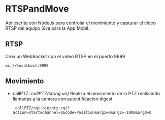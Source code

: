 # RTSPandMove

  Api escrita con NodeJs para controlar el movimiento y capturar el video RTSP del equipo Siva para la App Mobil.

## RTSP

 Crea un WebSocket con el video RTSP en el puerto 9999
 
    ws://localhost:9999

## Movimiento

 - callPTZ: *callPTZ(string uri)*
 Realiza el movimiento de la PTZ realizando llamadas a la camara con autentificacion digest
 
        callPTZ/cgi-bin/ptz.cgi?action=start&channel=1&code=Position&arg1=0&arg2=-1000&arg3=0
